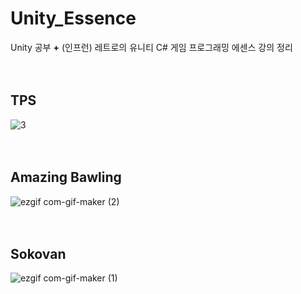 # Unity_Essence
Unity 공부 **+** (인프런) 레트로의 유니티 C# 게임 프로그래밍 에센스 강의 정리<br>
<br>
<br>

## TPS
![3](https://user-images.githubusercontent.com/43705434/128471345-0897b9d9-574b-4e95-b308-bc61c23eaf2d.gif)<br>
<br>
<br>

## Amazing Bawling
![ezgif com-gif-maker (2)](https://user-images.githubusercontent.com/43705434/128470893-9b745873-3552-4e3f-8cc1-e74708e92c48.gif)<br>
<br>
<br>

## Sokovan
![ezgif com-gif-maker (1)](https://user-images.githubusercontent.com/43705434/128470904-a78b1202-08b3-41d9-99e2-8cc27771e1df.gif)<br>
<br>
<br>
